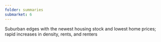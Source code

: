 ```yaml
---
folder: summaries
submarket: 6
---
```

Suburban edges with the newest housing stock and lowest home prices; rapid increases in density, rents, and renters